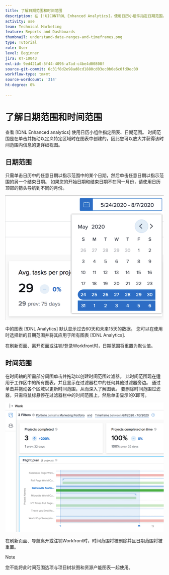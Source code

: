 ```yaml
---
title: 了解日期范围和时间范围
description: 在 [!UICONTROL Enhanced Analytics]，使用日历小组件指定日期范围。 时间范围在图表中创建。
activity: use
team: Technical Marketing
feature: Reports and Dashboards
thumbnail: understand-date-ranges-and-timeframes.png
type: Tutorial
role: User
level: Beginner
jira: KT-10043
exl-id: 9ed421a0-5f44-4096-a7ad-c4be4d00808f
source-git-commit: 6c31f8d2e98ad8cd1880cd03ec0b0e6c0fd9ec09
workflow-type: tm+mt
source-wordcount: '314'
ht-degree: 0%

---
```


# 了解日期范围和时间范围

查看 [!DNL Enhanced analytics] 使用日历小组件指定图表、日期范围。 时间范围是在单击并拖动以定义特定区域时在图表中创建的，因此您可以放大并获得该时间范围内信息的更详细视图。

## 日期范围

只需单击日历中的任意日期以指示范围中的某个日期，然后单击任意日期以指示范围的另一个结束日期。 如果您的开始日期和结束日期不在同一月份，请使用日历顶部的箭头导航到不同的月份。

![使用日历小组件选择日期范围的图像](assets/section-1-3.png)

中的图表 [!DNL Analytics] 默认显示过去60天和未来15天的数据。 您可以在使用时选择新的日期范围并将其应用于所有图表 [!DNL Analytics].

在刷新页面、离开页面或注销/登录Workfront时，日期范围将重置为默认值。

## 时间范围

在时间轴的所需部分周围单击并拖动以创建时间范围过滤器。 此时间范围现在适用于工作区中的所有图表，并且显示在过滤器栏中的任何其他过滤器旁边。 通过单击并拖动各个区域以更新时间范围，从而深入了解图表。 要删除时间范围过滤器，只需将鼠标悬停在过滤器栏中的时间范围上，然后单击显示的X即可。

![通过单击和拖动选择日期范围的图像](assets/section-1-4.png)

在刷新页面、导航离开或注销Workfront时，时间范围将被删除并且日期范围将被重置。

>[!NOTE]
>
>您不能将此时间范围选项与项目树状图和资源产能图表一起使用。
